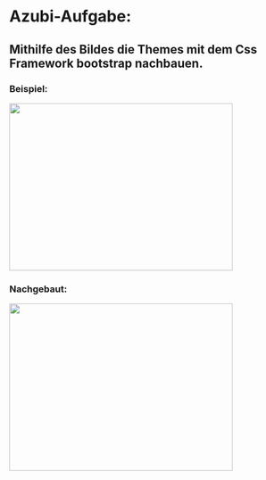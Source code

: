 <h1>Azubi-Aufgabe:</h1>
<h2>Mithilfe des Bildes die Themes mit dem Css Framework bootstrap nachbauen.</h2>

<h3>Beispiel: </h3><img src="https://user-images.githubusercontent.com/90763005/135426632-f9b782fb-13d4-4b9d-8f6c-969105e85495.png" style="height:300px; width:400px">


<br>

<h3>Nachgebaut: </h3>

<img src="https://user-images.githubusercontent.com/90763005/135426680-f8f56264-6779-438e-a073-e8286d760df0.png" style="height:300px; width:400px">



